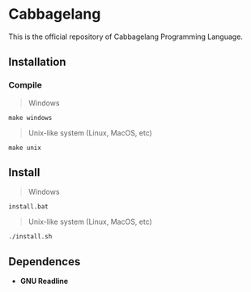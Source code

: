 # Cabbagelang
This is the official repository of Cabbagelang Programming Language.

## Installation

### Compile

> Windows

`make windows`

> Unix-like system (Linux, MacOS, etc)

`make unix`

## Install

> Windows

`install.bat`

> Unix-like system (Linux, MacOS, etc)

`./install.sh`

## Dependences

- **GNU Readline**
